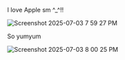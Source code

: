 I love Apple sm ^_^!!

![Screenshot 2025-07-03 7 59 27 PM](https://github.com/user-attachments/assets/e4ef15c1-3439-485f-9c85-0ac4a1c219f3)

So yumyum

![Screenshot 2025-07-03 8 00 25 PM](https://github.com/user-attachments/assets/e4fd44e9-630a-46f5-a988-0b6c953fab86)
